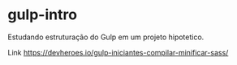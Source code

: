 # gulp-intro

Estudando estruturação do Gulp em um projeto hipotetico.

Link
https://devheroes.io/gulp-iniciantes-compilar-minificar-sass/